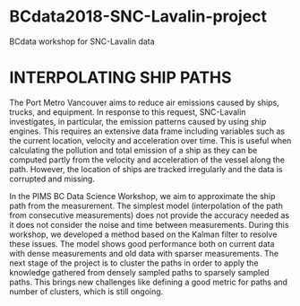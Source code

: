 # BCdata2018-SNC-Lavalin-project
BCdata workshop for SNC-Lavalin data

# INTERPOLATING SHIP PATHS


The Port Metro Vancouver aims to reduce air emissions caused by ships, trucks, and equipment. In response to this request, SNC-Lavalin investigates, in particular, the emission patterns caused by using ship engines. This requires an extensive data frame including variables such as the current location, velocity and acceleration over time. This is useful when calculating the pollution and total emission of a ship as they can be computed partly from the velocity and acceleration of the vessel along the path. However, the location of ships are tracked irregularly and the data is corrupted and missing.


In the PIMS BC Data Science Workshop, we aim to approximate the ship path from the measurement. The simplest model (interpolation of the path from consecutive measurements) does not provide the accuracy needed as it does not consider the noise and time between measurements. During this workshop, we developed a method based on the Kalman filter to resolve these issues. The model shows good performance both on current data with dense measurements and old data with sparser measurements. The next stage of the project is to cluster the paths in order to apply the knowledge gathered from densely sampled paths to sparsely sampled paths. This brings new challenges like defining a good metric for paths and number of clusters, which is still ongoing.
